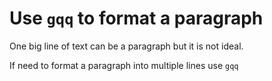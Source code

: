 # Use `gqq` to format a paragraph

One big line of text can be a paragraph but it is not ideal.

If need to format a paragraph into multiple lines use `gqq`
